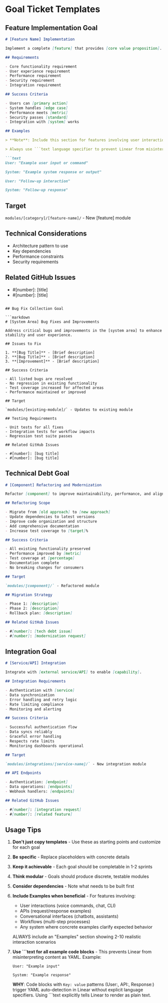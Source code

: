 # Goal Ticket Templates

## Feature Implementation Goal

```markdown
# [Feature Name] Implementation

Implement a complete [feature] that provides [core value proposition].

## Requirements

- Core functionality requirement
- User experience requirement
- Performance requirement
- Security requirement
- Integration requirement

## Success Criteria

- Users can [primary action]
- System handles [edge case]
- Performance meets [metric]
- Security passes [standard]
- Integration with [system] works

## Examples

> **Note**: Include this section for features involving user interaction, conversational interfaces, voice commands, chatbots, CLI tools, APIs with example requests/responses, or any system where showing concrete examples would clarify behavior.

> Always use ```text language specifier to prevent Linear from misinterpreting examples as YAML.

```text
User: "Example user input or command"

System: "Example system response or output"

User: "Follow-up interaction"

System: "Follow-up response"
```

## Target

`modules/[category]/[feature-name]/` - New [feature] module

## Technical Considerations

- Architecture pattern to use
- Key dependencies
- Performance constraints
- Security requirements

## Related GitHub Issues

- #[number]: [title]
- #[number]: [title]
```

## Bug Fix Collection Goal

```markdown
# [System Area] Bug Fixes and Improvements

Address critical bugs and improvements in the [system area] to enhance stability and user experience.

## Issues to Fix

1. **[Bug Title]** - [Brief description]
2. **[Bug Title]** - [Brief description]
3. **[Improvement]** - [Brief description]

## Success Criteria

- All listed bugs are resolved
- No regression in existing functionality
- Test coverage increased for affected areas
- Performance maintained or improved

## Target

`modules/[existing-module]/` - Updates to existing module

## Testing Requirements

- Unit tests for all fixes
- Integration tests for workflow impacts
- Regression test suite passes

## Related GitHub Issues

- #[number]: [bug title]
- #[number]: [bug title]
```

## Technical Debt Goal

```markdown
# [Component] Refactoring and Modernization

Refactor [component] to improve maintainability, performance, and align with modern best practices.

## Refactoring Scope

- Migrate from [old approach] to [new approach]
- Update dependencies to latest versions
- Improve code organization and structure
- Add comprehensive documentation
- Increase test coverage to [target]%

## Success Criteria

- All existing functionality preserved
- Performance improved by [metric]
- Test coverage at [percentage]
- Documentation complete
- No breaking changes for consumers

## Target

`modules/[component]/` - Refactored module

## Migration Strategy

- Phase 1: [description]
- Phase 2: [description]
- Rollback plan: [description]

## Related GitHub Issues

- #[number]: [tech debt issue]
- #[number]: [modernization request]
```

## Integration Goal

```markdown
# [Service/API] Integration

Integrate with [external service/API] to enable [capability].

## Integration Requirements

- Authentication with [service]
- Data synchronization
- Error handling and retry logic
- Rate limiting compliance
- Monitoring and alerting

## Success Criteria

- Successful authentication flow
- Data syncs reliably
- Graceful error handling
- Respects rate limits
- Monitoring dashboards operational

## Target

`modules/integrations/[service-name]/` - New integration module

## API Endpoints

- Authentication: [endpoint]
- Data operations: [endpoints]
- Webhook handlers: [endpoints]

## Related GitHub Issues

- #[number]: [integration request]
- #[number]: [related feature]
```

## Usage Tips

1. **Don't just copy templates** - Use these as starting points and customize for each goal
2. **Be specific** - Replace placeholders with concrete details
3. **Keep it achievable** - Each goal should be completable in 1-2 sprints
4. **Think modular** - Goals should produce discrete, testable modules
5. **Consider dependencies** - Note what needs to be built first
6. **Include Examples when beneficial** - For features involving:
   - User interactions (voice commands, chat, CLI)
   - APIs (request/response examples)
   - Conversational interfaces (chatbots, assistants)
   - Workflows (multi-step processes)
   - Any system where concrete examples clarify expected behavior

   ALWAYS include an "Examples" section showing 2-10 realistic interaction scenarios
7. **Use ```text for all example code blocks** - This prevents Linear from misinterpreting content as YAML. Example:
   ```text
   User: "Example input"

   System: "Example response"
   ```

   **WHY**: Code blocks with `Key: value` patterns (User:, API:, Response:) trigger YAML auto-detection in Linear without explicit language specifiers. Using ```text explicitly tells Linear to render as plain text.